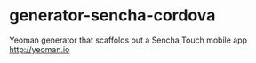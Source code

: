 # generator-sencha-cordova
Yeoman generator that scaffolds out a Sencha Touch mobile app http://yeoman.io
